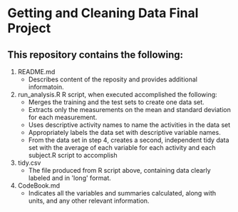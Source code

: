 # Getting and Cleaning Data Final Project
## This repository contains the following:
  1. README.md
     - Describes content of the reposity and provides additional informatoin.
  2. run_analysis.R
        R script, when executed accomplished the following:
     - Merges the training and the test sets to create one data set.
     - Extracts only the measurements on the mean and standard deviation for each measurement.
     - Uses descriptive activity names to name the activities in the data set
     - Appropriately labels the data set with descriptive variable names.
     - From the data set in step 4, creates a second, independent tidy data set with the average of each variable for each activity and      each subject.R script to accomplish 
  3. tidy.csv
     - The file produced from R script above, containing data clearly labeled and in 'long' format.
  4. CodeBook.md
     - Indicates all the variables and summaries calculated, along with units, and any other relevant information.
  
